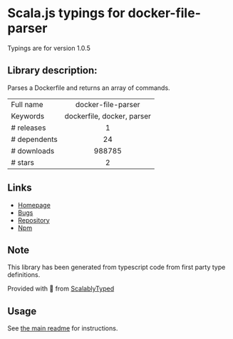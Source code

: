 
# Scala.js typings for docker-file-parser

Typings are for version 1.0.5

## Library description:
Parses a Dockerfile and returns an array of commands.

|                    |                 |
| ------------------ | :-------------: |
| Full name          | docker-file-parser |
| Keywords           | dockerfile, docker, parser |
| # releases         | 1 |
| # dependents       | 24 |
| # downloads        | 988785 |
| # stars            | 2 |

## Links
- [Homepage](https://github.com/joyent/docker-file-parser)
- [Bugs](https://github.com/joyent/docker-file-parser/issues)
- [Repository](https://github.com/joyent/docker-file-parser)
- [Npm](https://www.npmjs.com/package/docker-file-parser)
    


## Note
This library has been generated from typescript code from first party type definitions.

Provided with :purple_heart: from [ScalablyTyped](https://github.com/oyvindberg/ScalablyTyped)

## Usage
See [the main readme](../../readme.md) for instructions.


